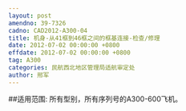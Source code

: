 ```yaml
---
layout: post
amendno: 39-7326
cadno: CAD2012-A300-04
title: 机身-从41框到46框之间的框基连接-检查/修理
date: 2012-07-02 00:00:00 +0800
effdate: 2012-07-02 00:00:00 +0800
tag: A300
categories: 民航西北地区管理局适航审定处
author: 邢军
---
```


##适用范围:
所有型别，所有序列号的A300-600飞机。

